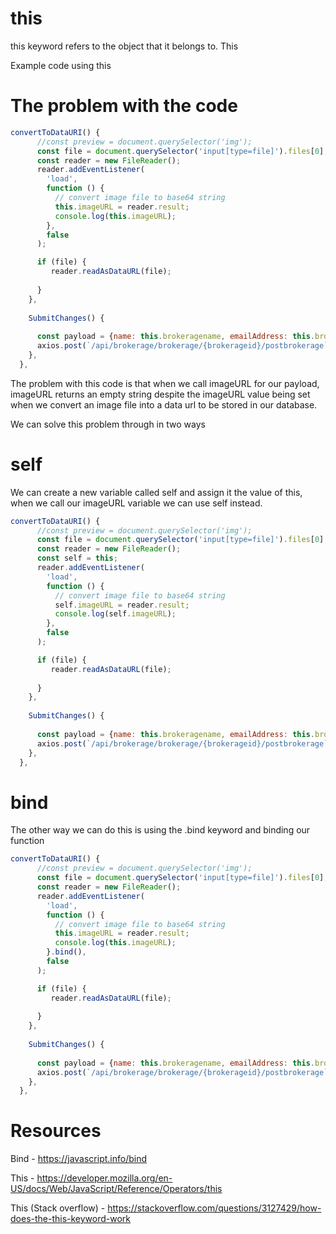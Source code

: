 # this

this keyword refers to the object that it belongs to. This 

Example code using this


# The problem with the code
```js
convertToDataURI() {
      //const preview = document.querySelector('img');
      const file = document.querySelector('input[type=file]').files[0];
      const reader = new FileReader();
      reader.addEventListener(
        'load',
        function () {
          // convert image file to base64 string
          this.imageURL = reader.result;
          console.log(this.imageURL);
        },
        false
      );

      if (file) {
         reader.readAsDataURL(file);
         
      }
    },
    
    SubmitChanges() {
      
      const payload = {name: this.brokeragename, emailAddress: this.brokerageemail, importantInformation: this.brokerageinfo, logo: this.imageURL, disclaimerFooter: this.brokeragedisclaimer, tenant: this.brokeragetenant, primaryColour: this.primarycolor.toString(), secondaryColour: this.secondarycolor.toString()} ;
      axios.post(`/api/brokerage/brokerage/{brokerageid}/postbrokerage`, payload )
    },
  },
```

The problem with this code is that when we call imageURL for our payload, imageURL returns an empty string despite the imageURL value being set when we convert an image file into a data url to be stored in our database. 

We can solve this problem through in two ways

# self
We can create a new variable called self and assign it the value of this, when we call our imageURL variable we can use self instead.

```js
convertToDataURI() {
      //const preview = document.querySelector('img');
      const file = document.querySelector('input[type=file]').files[0];
      const reader = new FileReader();
      const self = this;
      reader.addEventListener(
        'load',
        function () {
          // convert image file to base64 string
          self.imageURL = reader.result;
          console.log(self.imageURL);
        },
        false
      );

      if (file) {
         reader.readAsDataURL(file);
         
      }
    },
    
    SubmitChanges() {
      
      const payload = {name: this.brokeragename, emailAddress: this.brokerageemail, importantInformation: this.brokerageinfo, logo: this.imageURL, disclaimerFooter: this.brokeragedisclaimer, tenant: this.brokeragetenant, primaryColour: this.primarycolor.toString(), secondaryColour: this.secondarycolor.toString()} ;
      axios.post(`/api/brokerage/brokerage/{brokerageid}/postbrokerage`, payload )
    },
  },
```

# bind
The other way we can do this is using the .bind keyword and binding our function

```js
convertToDataURI() {
      //const preview = document.querySelector('img');
      const file = document.querySelector('input[type=file]').files[0];
      const reader = new FileReader();
      reader.addEventListener(
        'load',
        function () {
          // convert image file to base64 string
          this.imageURL = reader.result;
          console.log(this.imageURL);
        }.bind(),
        false
      );

      if (file) {
         reader.readAsDataURL(file);
         
      }
    },
    
    SubmitChanges() {
      
      const payload = {name: this.brokeragename, emailAddress: this.brokerageemail, importantInformation: this.brokerageinfo, logo: this.imageURL, disclaimerFooter: this.brokeragedisclaimer, tenant: this.brokeragetenant, primaryColour: this.primarycolor.toString(), secondaryColour: this.secondarycolor.toString()} ;
      axios.post(`/api/brokerage/brokerage/{brokerageid}/postbrokerage`, payload )
    },
  },
```

# Resources

Bind - https://javascript.info/bind

This - https://developer.mozilla.org/en-US/docs/Web/JavaScript/Reference/Operators/this

This (Stack overflow) - https://stackoverflow.com/questions/3127429/how-does-the-this-keyword-work

